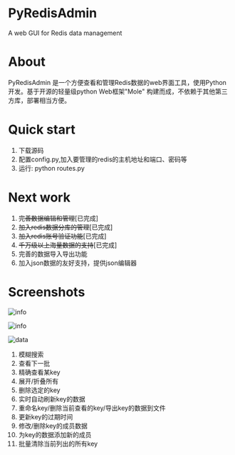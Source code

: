 PyRedisAdmin
============

A web GUI for Redis data management

About
========
PyRedisAdmin 是一个方便查看和管理Redis数据的web界面工具，使用Python开发。基于开源的轻量级python Web框架"Mole"
构建而成，不依赖于其他第三方库，部署相当方便。

Quick start
========
1. 下载源码
2. 配置config.py,加入要管理的redis的主机地址和端口、密码等
3. 运行: python routes.py

Next work
========
1. ~~完善数据编辑和管理~~[已完成]
2. ~~加入redis数据分库的管理~~[已完成]
3. ~~加入redis账号验证功能~~[已完成]
4. ~~千万级以上海量数据的支持~~[已完成]
5. 完善的数据导入导出功能
6. 加入json数据的友好支持，提供json编辑器

Screenshots
========
![info](https://github.com/JoneXiong/PyRedisAdmin/raw/master/media/images/info.jpg)

![info](https://github.com/JoneXiong/PyRedisAdmin/raw/master/media/images/desc.png)

![data](https://github.com/JoneXiong/PyRedisAdmin/raw/master/media/images/data.jpg)

1. 模糊搜索
2. 查看下一批
3. 精确查看某key
4. 展开/折叠所有
5. 删除选定的key
6. 实时自动刷新key的数据
7. 重命名key/删除当前查看的key/导出key的数据到文件
8. 更新key的过期时间
9. 修改/删除key的成员数据
10. 为key的数据添加新的成员
11. 批量清除当前列出的所有key
